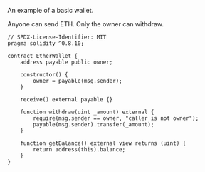 An example of a basic wallet.

Anyone can send ETH.
Only the owner can withdraw.

``` solidity
// SPDX-License-Identifier: MIT
pragma solidity ^0.8.10;

contract EtherWallet {
    address payable public owner;

    constructor() {
        owner = payable(msg.sender);
    }

    receive() external payable {}

    function withdraw(uint _amount) external {
        require(msg.sender == owner, "caller is not owner");
        payable(msg.sender).transfer(_amount);
    }

    function getBalance() external view returns (uint) {
        return address(this).balance;
    }
}

```